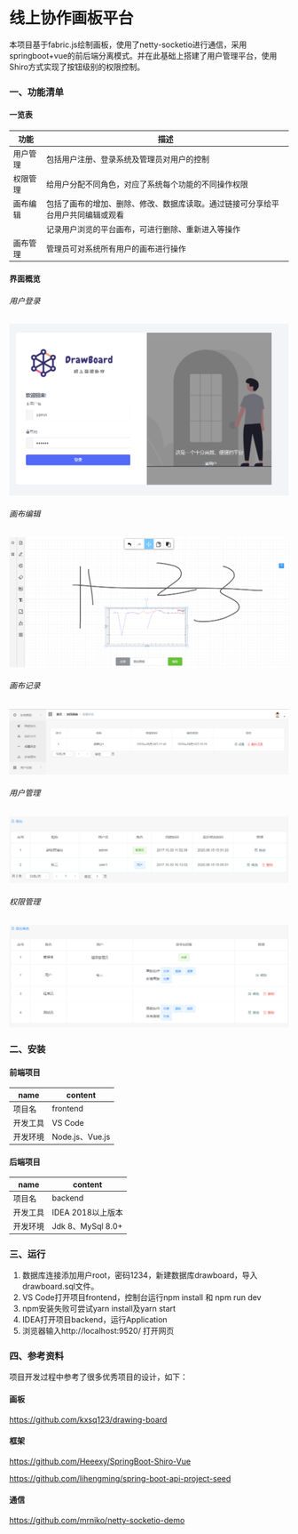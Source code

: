 # 线上协作画板平台

本项目基于fabric.js绘制画板，使用了netty-socketio进行通信，采用springboot+vue的前后端分离模式。并在此基础上搭建了用户管理平台，使用Shiro方式实现了按钮级别的权限控制。

### 一、功能清单

#### 一览表

| 功能     | 描述                                                         |
| -------- | ------------------------------------------------------------ |
| 用户管理 | 包括用户注册、登录系统及管理员对用户的控制                   |
| 权限管理 | 给用户分配不同角色，对应了系统每个功能的不同操作权限         |
| 画布编辑 | 包括了画布的增加、删除、修改、数据库读取。通过链接可分享给平台用户共同编辑或观看 |
|          | 记录用户浏览的平台画布，可进行删除、重新进入等操作           |
| 画布管理 | 管理员可对系统所有用户的画布进行操作                         |

#### 界面概览

###### 用户登录

![image-20200917143139371](README.assets/image-20200917143139371.png)

###### 画布编辑

![image-20200917143607770](README.assets/image-20200917143607770.png)

###### 画布记录

![image-20200917143649735](README.assets/image-20200917143649735.png)

###### 用户管理

![image-20200917143748317](README.assets/image-20200917143748317.png)

###### 权限管理

![image-20200917143739627](README.assets/image-20200917143739627.png)

### 二、安装

#### 前端项目

| name     | content         |
| -------- | --------------- |
| 项目名   | frontend        |
| 开发工具 | VS Code         |
| 开发环境 | Node.js、Vue.js |

#### 后端项目

| name     | content           |
| -------- | ----------------- |
| 项目名   | backend           |
| 开发工具 | IDEA 2018以上版本 |
| 开发环境 | Jdk 8、MySql 8.0+ |



### 三、运行

1. 数据库连接添加用户root，密码1234，新建数据库drawboard，导入drawboard.sql文件。
2. VS Code打开项目frontend，控制台运行npm install 和 npm run dev
3. npm安装失败可尝试yarn install及yarn start
4. IDEA打开项目backend，运行Application
5. 浏览器输入http://localhost:9520/ 打开网页

### 四、参考资料

项目开发过程中参考了很多优秀项目的设计，如下：

#### **画板**

https://github.com/kxsq123/drawing-board 

#### **框架**

https://github.com/Heeexy/SpringBoot-Shiro-Vue

https://github.com/lihengming/spring-boot-api-project-seed

#### **通信**

https://github.com/mrniko/netty-socketio-demo 